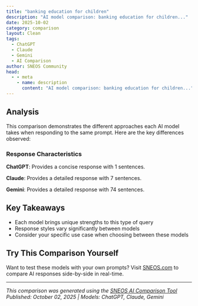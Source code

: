 ```yaml
---
title: "banking education for children"
description: "AI model comparison: banking education for children..."
date: 2025-10-02
category: comparison
layout: Clean
tags:
  - ChatGPT
  - Claude
  - Gemini
  - AI Comparison
author: SNEOS Community
head:
  - - meta
    - name: description
      content: "AI model comparison: banking education for children..."
---
```


<ChatComparison
  title="banking education for children"
  prompt="banking education for children"
  :responses='{
    "ChatGPT": "Error calling OpenAI API.",
    "Claude": "# Banking Education for Children\n\nTeaching kids about banking builds essential financial literacy skills. Here\u0027s how to approach it by age group:\n\n## **Ages 5-8: Basic Concepts**\n- **What is a bank?** A safe place to keep money\n- **Savings vs. spending** - introduce piggy banks\n- **Counting money** - coins and bills\n- **Simple field trips** to local bank branches\n- **Role-playing** bank activities at home\n\n## **Ages 9-12: Hands-On Learning**\n- **Open a savings account** with your child\n- **Explain interest** - how money can grow\n- **ATM basics** - supervised withdrawals\n- **Budget creation** for allowance or gifts\n- **Needs vs. wants** decision-making\n\n## **Ages 13-17: Advanced Skills**\n- **Checking accounts** and debit cards\n- **Online banking** safety and navigation\n- **Credit basics** - building good habits early\n- **Investment concepts** - compound interest\n- **Financial goal setting** for college, car, etc.\n\n## **Teaching Tools \u0026 Resources**\n- **Bank youth programs** - many offer free workshops\n- **Educational apps** - PiggyBot, Greenlight, iAllowance\n- **Books** - \u0022The Berenstain Bears\u0027 Dollars and Sense\u0022\n- **Games** - Monopoly, Payday, online banking simulators\n- **Real-world practice** - grocery shopping with budgets\n\n## **Key Concepts to Emphasize**\n- Money safety and security\n- The value of saving regularly\n- Making informed spending choices\n- Understanding fees and how to avoid them\n- Building good financial habits early\n\nStart with age-appropriate concepts and gradually build complexity. Hands-on experience with real accounts (supervised) is often the most effective teaching method.",
    "Gemini": "Banking education for children is a fantastic way to set them up for financial success later in life. Here\u0027s a breakdown of key concepts and how to teach them, broken down by age group:\n\n**Why is Banking Education Important for Children?**\n\n*   **Financial Literacy:** Helps them understand money, how it works, and how to manage it responsibly.\n*   **Delayed Gratification:** Teaches them the importance of saving and planning for future goals.\n*   **Responsible Spending:** Encourages mindful spending habits and understanding the value of money.\n*   **Independence:** Empowers them to make informed financial decisions as they grow.\n*   **Debt Avoidance:** Provides a foundation for understanding credit and avoiding debt traps.\n*   **Future Planning:** Introduces the concept of long-term financial goals like college, a house, or retirement.\n\n**Key Concepts to Teach, by Age Group:**\n\n**Preschool (Ages 3-5):**\n\n*   **Basic Understanding of Money:**\n    *   **Introduce Coins and Bills:**  Let them handle different denominations, explaining their values.\n    *   **Money for Goods:**  Role-play buying and selling items using play money.  Show them how money is exchanged for things they want.\n    *   **Needs vs. Wants:**  Start simple: \u0022We *need* food, but we *want* a toy.\u0022\n*   **Saving:**\n    *   **Piggy Bank:** Introduce a piggy bank as a place to keep money safe.\n    *   **Simple Saving Goals:**  \u0022Let\u0027s save for a special treat!\u0022\n    *   **Visual Progress:** Use a chart or picture to track their savings progress.\n\n**Early Elementary (Ages 6-8):**\n\n*   **Reinforcing Coin and Bill Values:**\n    *   **Counting Money:** Practice counting coins and bills to reach specific amounts.\n    *   **Making Change:**  Play games where they have to give change.\n    *   **Real-World Application:** Involve them in small purchases at the store, like buying a piece of candy.\n*   **Introduction to Earning:**\n    *   **Allowance or Chores:**  Start a small allowance system or link earnings to simple chores.\n    *   **The Value of Work:**  Explain that money is earned through effort.\n*   **Spending Wisely:**\n    *   **Needs vs. Wants (Expanded):**  Discuss the difference between essential needs and non-essential wants in more detail.\n    *   **Making Choices:**  Give them opportunities to choose how to spend their money.  \u0022Do you want to buy this toy now, or save for something bigger?\u0022\n*   **Saving Goals:**\n    *   **Short-Term Goals:**  Help them set saving goals for specific toys, books, or experiences.\n    *   **Tracking Savings:**  Use a ledger or spreadsheet to track their income and expenses.\n*   **Introduction to Giving:**\n    *   **Charity:**  Talk about donating a portion of their money to a cause they care about.\n\n**Late Elementary/Middle School (Ages 9-13):**\n\n*   **Banking Basics:**\n    *   **Opening a Bank Account:**  Consider opening a savings account with them.  Explain the basics of how banks work.\n    *   **Interest:**  Introduce the concept of interest and how it helps their money grow.\n    *   **Deposits and Withdrawals:**  Show them how to deposit and withdraw money from their account.\n*   **Budgeting:**\n    *   **Creating a Budget:**  Help them create a simple budget to track their income and expenses.\n    *   **Prioritizing Spending:**  Teach them how to prioritize their spending based on their needs and goals.\n    *   **Tracking Spending:** Use apps or spreadsheets to track spending.\n*   **Credit (Introduction):**\n    *   **Concept of Borrowing:**  Explain that credit is like borrowing money and that it needs to be repaid.\n    *   **Responsibility:**  Emphasize the importance of paying back borrowed money on time.\n    *   **Avoid Debt:** Start discussing the negative impacts of excessive debt.\n*   **Comparison Shopping:**\n    *   **Finding the Best Deals:**  Teach them how to compare prices and find the best deals on products and services.\n    *   **Sales and Discounts:** Explain how sales and discounts work.\n*   **Financial Goals:**\n    *   **Longer-Term Goals:**  Help them set longer-term financial goals, such as saving for a specific item or experience.\n    *   **Planning and Saving:**  Discuss how to plan and save for these goals.\n\n**High School (Ages 14-18):**\n\n*   **Advanced Banking:**\n    *   **Checking Accounts:** Open a checking account and teach them how to write checks or use debit cards responsibly.\n    *   **Online Banking:**  Explain the benefits and risks of online banking.\n    *   **ATM Usage:**  Teach them how to use ATMs safely and responsibly.\n*   **Credit Cards:**\n    *   **Understanding Credit Cards:**  Explain how credit cards work, including interest rates, fees, and credit limits.\n    *   **Building Credit:**  Discuss the importance of building good credit and how to do so responsibly.\n    *   **Credit Scores:**  Introduce the concept of credit scores and how they affect their ability to borrow money in the future.\n*   **Investing (Introduction):**\n    *   **Basic Investing Concepts:**  Introduce the basics of investing, such as stocks, bonds, and mutual funds.\n    *   **Risk and Return:**  Explain the relationship between risk and return.\n    *   **Long-Term Investing:**  Discuss the importance of investing for the long term.\n*   **Loans:**\n    *   **Different Types of Loans:**  Explain the different types of loans, such as student loans, car loans, and mortgages.\n    *   **Loan Terms and Interest Rates:**  Teach them how to compare loan terms and interest rates.\n    *   **Responsible Borrowing:**  Emphasize the importance of borrowing responsibly and avoiding excessive debt.\n*   **Financial Planning:**\n    *   **Setting Financial Goals:**  Help them set financial goals for the future, such as college, a car, or a house.\n    *   **Creating a Financial Plan:**  Teach them how to create a basic financial plan to achieve their goals.\n    *   **Retirement Planning:**  Introduce the concept of retirement planning.\n\n**Teaching Methods:**\n\n*   **Games:** Use board games like Monopoly or The Game of Life to teach about money management. Online games and apps can also be engaging.\n*   **Real-Life Experiences:** Involve them in real-life financial situations, such as grocery shopping, paying bills, or making investment decisions.\n*   **Storytelling:** Use stories and anecdotes to illustrate financial concepts.\n*   **Open Communication:**  Create an open and honest dialogue about money.\n*   **Lead by Example:**  Be a good role model in your own financial habits.  Let them see you budgeting, saving, and making smart financial decisions.\n*   **Age-Appropriate Language:**  Use language that they can understand.\n*   **Patience:**  Be patient and understanding, as it takes time to learn about money management.\n*   **Financial Calculators:** Use online financial calculators to demonstrate the power of compound interest or the cost of debt.\n*   **Books and Resources:**\n    *   **\u0022The Berenstain Bears\u0027 Dollars and Sense\u0022 (preschool/early elementary)**\n    *   **\u0022Alexander, Who Used to Be Rich Last Sunday\u0022 (early elementary)**\n    *   **\u0022Lemonade in Winter\u0022 (early elementary - entrepreneurship)**\n    *   **\u0022The Motley Fool Investment Guide for Teens\u0022 (teens)**\n    *   **Jump$tart Coalition for Personal Financial Literacy (website with resources for all ages)**\n\n**Important Considerations:**\n\n*   **Tailor the lessons to your child\u0027s individual needs and interests.**\n*   **Make learning fun and engaging.**\n*   **Be consistent and patient.**\n*   **Start early and build on their knowledge over time.**\n*   **Be honest and open about your own financial mistakes and successes.**\n*   **Don\u0027t be afraid to seek help from financial professionals.**\n\nBy teaching your children about banking and financial literacy, you are giving them a valuable gift that will benefit them throughout their lives.\n"
  }'
  published-date="09:09"
/>

## Analysis

This comparison demonstrates the different approaches each AI model takes when responding to the same prompt. Here are the key differences observed:

### Response Characteristics

**ChatGPT**: Provides a concise response with 1 sentences. 

**Claude**: Provides a detailed response with 7 sentences. 

**Gemini**: Provides a detailed response with 74 sentences. 

## Key Takeaways

- Each model brings unique strengths to this type of query
- Response styles vary significantly between models
- Consider your specific use case when choosing between these models

## Try This Comparison Yourself

Want to test these models with your own prompts? Visit [SNEOS.com](https://sneos.com) to compare AI responses side-by-side in real-time.

---

*This comparison was generated using the [SNEOS AI Comparison Tool](https://sneos.com)*
*Published: October 02, 2025 | Models: ChatGPT, Claude, Gemini*
